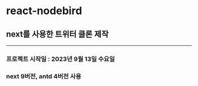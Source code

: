 # react-nodebird
## next를 사용한 트위터 클론 제작
***
### 프로젝트 시작일 : 2023년 9월 13일 수요일
### next 9버전, antd 4버전 사용
